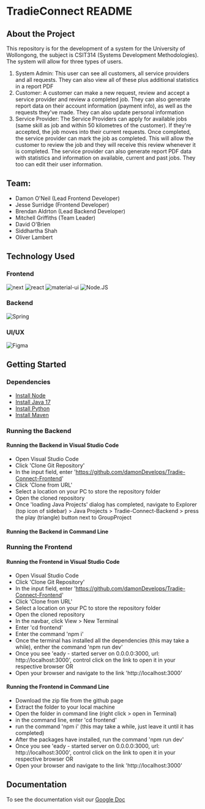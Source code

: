 # TradieConnect README

## About the Project
This repository is for the development of a system for the University of Wollongong, the subject is CSIT314 (Systems Development Methodologies). The system will allow for three types of users. 
1. System Admin: This user can see all customers, all service providers and all requests. They can also view all of these plus additional statistics in a report PDF
2. Customer: A customer can make a new request, review and accept a service provider and review a completed job. They can also generate report data on their account information (payment info), as well as the requests they've made. They can also update personal information 
3. Service Provider: The Service Providers can apply for available jobs (same skill as job and within 50 kilometres of the customer). If they're accepted, the job moves into their current requests. Once completed, the service provider can mark the job as completed. This will allow the customer to review the job and they will receive this review whenever it is completed. The service provider can also generate report PDF data with statistics and information on available, current and past jobs. They too can edit their user information.


## Team:
- Damon O'Neil (Lead Frontend Developer)
- Jesse Surridge (Frontend Developer)
- Brendan Aldrton (Lead Backend Developer)
- Mitchell Griffiths (Team Leader)
- David O'Brien 
- Siddhartha Shah
- Oliver Lambert

## Technology Used
### Frontend
![next](https://img.shields.io/badge/Next-000000?style=for-the-badge&logo=nextdotjs&logoColor=FFFFFF)
![react](https://img.shields.io/badge/React-20232A?style=for-the-badge&logo=react&logoColor=61DAFB)
![material-ui](https://img.shields.io/badge/Material_UI-0081CB?style=for-the-badge&logo=mui&logoColor=white)
![Node.JS](https://img.shields.io/badge/Node.js-43853D?style=for-the-badge&logo=node.js&logoColor=white)

### Backend
![Spring](https://img.shields.io/badge/Spring-6DB33F?style=for-the-badge&logo=spring&logoColor=white)

### UI/UX
![Figma](https://img.shields.io/badge/Figma-F24E1E?style=for-the-badge&logo=figma&logoColor=white)

## Getting Started

### Dependencies
* [Install Node](https://docs.npmjs.com/downloading-and-installing-node-js-and-npm)
* [Install Java 17](https://www.oracle.com/au/java/technologies/downloads/)
* [Install Python](https://www.python.org/downloads/)
* [Install Maven](https://www.baeldung.com/install-maven-on-windows-linux-mac)

### Running the Backend
#### Running the Backend in Visual Studio Code
* Open Visual Studio Code 
* Click 'Clone Git Repository'
* In the input field, enter 'https://github.com/damonDevelops/Tradie-Connect-Frontend'
* Click 'Clone from URL'
* Select a location on your PC to store the repository folder
* Open the cloned repository
* Once 'loading Java Projects' dialog has completed, navigate to Explorer (top icon of sidebar) > Java Projects > Tradie-Connect-Backend > press the play (triangle) button next to GroupProject

#### Running the Backend in Command Line


### Running the Frontend
#### Running the Frontend in Visual Studio Code
* Open Visual Studio Code 
* Click 'Clone Git Repository'
* In the input field, enter 'https://github.com/damonDevelops/Tradie-Connect-Frontend'
* Click 'Clone from URL'
* Select a location on your PC to store the repository folder
* Open the cloned repository
* In the navbar, click View > New Terminal
* Enter 'cd frontend'
* Enter the command 'npm i'
* Once the terminal has installed all the dependencies (this may take a while), enther the command 'npm run dev'
* Once you see 'eady - started server on 0.0.0.0:3000, url: http://localhost:3000', control click on the link to open it in your respective browser OR
* Open your browser and navigate to the link 'http://localhost:3000'

#### Running the Frontend in Command Line
* Download the zip file from the github page
* Extract the folder to your local machine
* Open the folder in command line (right click > open in Terminal)
* in the command line, enter 'cd frontend'
* run the command 'npm i' (this may take a while, just leave it until it has completed)
* After the packages have installed, run the command 'npm run dev'
* Once you see 'eady - started server on 0.0.0.0:3000, url: http://localhost:3000', control click on the link to open it in your respective browser OR
* Open your browser and navigate to the link 'http://localhost:3000'

## Documentation
To see the documentation visit our [Google Doc](https://docs.google.com/document/d/1PS9mC8sOwt8EZZLfs-ami2DYGCWrlpeQ2m_ioBLnk88/edit#heading=h.sjnh6yl2tkrf)
